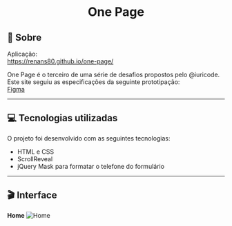 # <div align="center">One Page</div>

## 📃 Sobre
Aplicação: <br>
<https://renans80.github.io/one-page/>

One Page é o terceiro de uma série de desafios propostos pelo @iuricode. Este site seguiu as especificações da seguinte prototipação: <br>
[Figma](https://www.figma.com/file/Yb9IBH56g7T1hdIyZ3BMNO/Desafios---Codel%C3%A2ndia?node-id=3725%3A2)

---

## 💻 Tecnologias utilizadas 
O projeto foi desenvolvido com as seguintes tecnologias: <br>

* HTML e CSS
* ScrollReveal
* jQuery Mask para formatar o telefone do formulário

---

## 🎬 Interface
**Home**
![Home](https://ik.imagekit.io/zqxyh6u3ylz/One_Page/01_qSw_LN0hU.jpg?ik-sdk-version=javascript-1.4.3&updatedAt=1642966248386)



